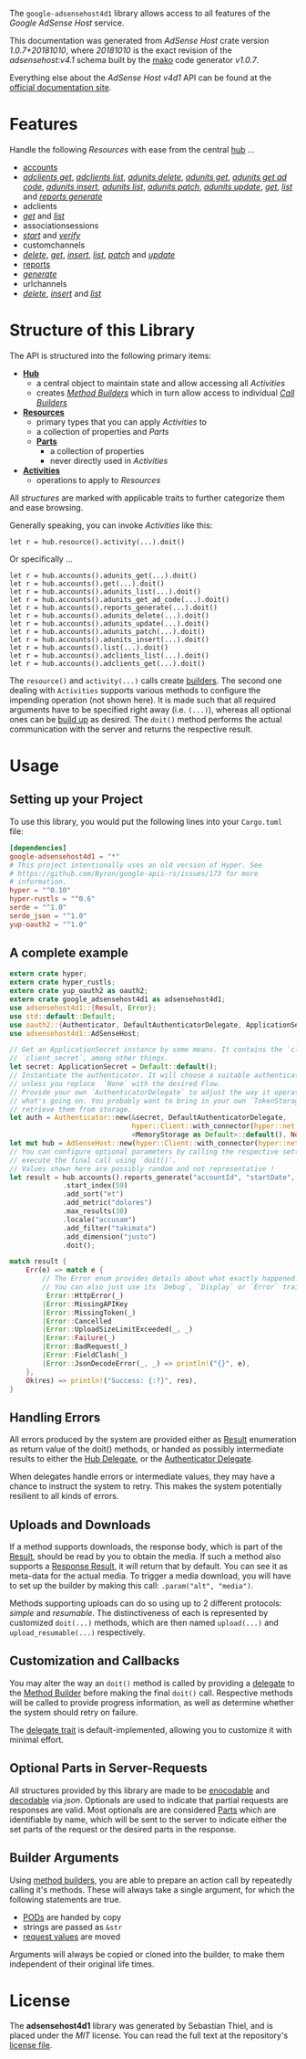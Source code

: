 <!---
DO NOT EDIT !
This file was generated automatically from 'src/mako/api/README.md.mako'
DO NOT EDIT !
-->
The `google-adsensehost4d1` library allows access to all features of the *Google AdSense Host* service.

This documentation was generated from *AdSense Host* crate version *1.0.7+20181010*, where *20181010* is the exact revision of the *adsensehost:v4.1* schema built by the [mako](http://www.makotemplates.org/) code generator *v1.0.7*.

Everything else about the *AdSense Host* *v4d1* API can be found at the
[official documentation site](https://developers.google.com/adsense/host/).
# Features

Handle the following *Resources* with ease from the central [hub](https://docs.rs/google-adsensehost4d1/1.0.7+20181010/google_adsensehost4d1/struct.AdSenseHost.html) ... 

* [accounts](https://docs.rs/google-adsensehost4d1/1.0.7+20181010/google_adsensehost4d1/struct.Account.html)
 * [*adclients get*](https://docs.rs/google-adsensehost4d1/1.0.7+20181010/google_adsensehost4d1/struct.AccountAdclientGetCall.html), [*adclients list*](https://docs.rs/google-adsensehost4d1/1.0.7+20181010/google_adsensehost4d1/struct.AccountAdclientListCall.html), [*adunits delete*](https://docs.rs/google-adsensehost4d1/1.0.7+20181010/google_adsensehost4d1/struct.AccountAdunitDeleteCall.html), [*adunits get*](https://docs.rs/google-adsensehost4d1/1.0.7+20181010/google_adsensehost4d1/struct.AccountAdunitGetCall.html), [*adunits get ad code*](https://docs.rs/google-adsensehost4d1/1.0.7+20181010/google_adsensehost4d1/struct.AccountAdunitGetAdCodeCall.html), [*adunits insert*](https://docs.rs/google-adsensehost4d1/1.0.7+20181010/google_adsensehost4d1/struct.AccountAdunitInsertCall.html), [*adunits list*](https://docs.rs/google-adsensehost4d1/1.0.7+20181010/google_adsensehost4d1/struct.AccountAdunitListCall.html), [*adunits patch*](https://docs.rs/google-adsensehost4d1/1.0.7+20181010/google_adsensehost4d1/struct.AccountAdunitPatchCall.html), [*adunits update*](https://docs.rs/google-adsensehost4d1/1.0.7+20181010/google_adsensehost4d1/struct.AccountAdunitUpdateCall.html), [*get*](https://docs.rs/google-adsensehost4d1/1.0.7+20181010/google_adsensehost4d1/struct.AccountGetCall.html), [*list*](https://docs.rs/google-adsensehost4d1/1.0.7+20181010/google_adsensehost4d1/struct.AccountListCall.html) and [*reports generate*](https://docs.rs/google-adsensehost4d1/1.0.7+20181010/google_adsensehost4d1/struct.AccountReportGenerateCall.html)
* adclients
 * [*get*](https://docs.rs/google-adsensehost4d1/1.0.7+20181010/google_adsensehost4d1/struct.AdclientGetCall.html) and [*list*](https://docs.rs/google-adsensehost4d1/1.0.7+20181010/google_adsensehost4d1/struct.AdclientListCall.html)
* associationsessions
 * [*start*](https://docs.rs/google-adsensehost4d1/1.0.7+20181010/google_adsensehost4d1/struct.AssociationsessionStartCall.html) and [*verify*](https://docs.rs/google-adsensehost4d1/1.0.7+20181010/google_adsensehost4d1/struct.AssociationsessionVerifyCall.html)
* customchannels
 * [*delete*](https://docs.rs/google-adsensehost4d1/1.0.7+20181010/google_adsensehost4d1/struct.CustomchannelDeleteCall.html), [*get*](https://docs.rs/google-adsensehost4d1/1.0.7+20181010/google_adsensehost4d1/struct.CustomchannelGetCall.html), [*insert*](https://docs.rs/google-adsensehost4d1/1.0.7+20181010/google_adsensehost4d1/struct.CustomchannelInsertCall.html), [*list*](https://docs.rs/google-adsensehost4d1/1.0.7+20181010/google_adsensehost4d1/struct.CustomchannelListCall.html), [*patch*](https://docs.rs/google-adsensehost4d1/1.0.7+20181010/google_adsensehost4d1/struct.CustomchannelPatchCall.html) and [*update*](https://docs.rs/google-adsensehost4d1/1.0.7+20181010/google_adsensehost4d1/struct.CustomchannelUpdateCall.html)
* [reports](https://docs.rs/google-adsensehost4d1/1.0.7+20181010/google_adsensehost4d1/struct.Report.html)
 * [*generate*](https://docs.rs/google-adsensehost4d1/1.0.7+20181010/google_adsensehost4d1/struct.ReportGenerateCall.html)
* urlchannels
 * [*delete*](https://docs.rs/google-adsensehost4d1/1.0.7+20181010/google_adsensehost4d1/struct.UrlchannelDeleteCall.html), [*insert*](https://docs.rs/google-adsensehost4d1/1.0.7+20181010/google_adsensehost4d1/struct.UrlchannelInsertCall.html) and [*list*](https://docs.rs/google-adsensehost4d1/1.0.7+20181010/google_adsensehost4d1/struct.UrlchannelListCall.html)




# Structure of this Library

The API is structured into the following primary items:

* **[Hub](https://docs.rs/google-adsensehost4d1/1.0.7+20181010/google_adsensehost4d1/struct.AdSenseHost.html)**
    * a central object to maintain state and allow accessing all *Activities*
    * creates [*Method Builders*](https://docs.rs/google-adsensehost4d1/1.0.7+20181010/google_adsensehost4d1/trait.MethodsBuilder.html) which in turn
      allow access to individual [*Call Builders*](https://docs.rs/google-adsensehost4d1/1.0.7+20181010/google_adsensehost4d1/trait.CallBuilder.html)
* **[Resources](https://docs.rs/google-adsensehost4d1/1.0.7+20181010/google_adsensehost4d1/trait.Resource.html)**
    * primary types that you can apply *Activities* to
    * a collection of properties and *Parts*
    * **[Parts](https://docs.rs/google-adsensehost4d1/1.0.7+20181010/google_adsensehost4d1/trait.Part.html)**
        * a collection of properties
        * never directly used in *Activities*
* **[Activities](https://docs.rs/google-adsensehost4d1/1.0.7+20181010/google_adsensehost4d1/trait.CallBuilder.html)**
    * operations to apply to *Resources*

All *structures* are marked with applicable traits to further categorize them and ease browsing.

Generally speaking, you can invoke *Activities* like this:

```Rust,ignore
let r = hub.resource().activity(...).doit()
```

Or specifically ...

```ignore
let r = hub.accounts().adunits_get(...).doit()
let r = hub.accounts().get(...).doit()
let r = hub.accounts().adunits_list(...).doit()
let r = hub.accounts().adunits_get_ad_code(...).doit()
let r = hub.accounts().reports_generate(...).doit()
let r = hub.accounts().adunits_delete(...).doit()
let r = hub.accounts().adunits_update(...).doit()
let r = hub.accounts().adunits_patch(...).doit()
let r = hub.accounts().adunits_insert(...).doit()
let r = hub.accounts().list(...).doit()
let r = hub.accounts().adclients_list(...).doit()
let r = hub.accounts().adclients_get(...).doit()
```

The `resource()` and `activity(...)` calls create [builders][builder-pattern]. The second one dealing with `Activities` 
supports various methods to configure the impending operation (not shown here). It is made such that all required arguments have to be 
specified right away (i.e. `(...)`), whereas all optional ones can be [build up][builder-pattern] as desired.
The `doit()` method performs the actual communication with the server and returns the respective result.

# Usage

## Setting up your Project

To use this library, you would put the following lines into your `Cargo.toml` file:

```toml
[dependencies]
google-adsensehost4d1 = "*"
# This project intentionally uses an old version of Hyper. See
# https://github.com/Byron/google-apis-rs/issues/173 for more
# information.
hyper = "^0.10"
hyper-rustls = "^0.6"
serde = "^1.0"
serde_json = "^1.0"
yup-oauth2 = "^1.0"
```

## A complete example

```Rust
extern crate hyper;
extern crate hyper_rustls;
extern crate yup_oauth2 as oauth2;
extern crate google_adsensehost4d1 as adsensehost4d1;
use adsensehost4d1::{Result, Error};
use std::default::Default;
use oauth2::{Authenticator, DefaultAuthenticatorDelegate, ApplicationSecret, MemoryStorage};
use adsensehost4d1::AdSenseHost;

// Get an ApplicationSecret instance by some means. It contains the `client_id` and 
// `client_secret`, among other things.
let secret: ApplicationSecret = Default::default();
// Instantiate the authenticator. It will choose a suitable authentication flow for you, 
// unless you replace  `None` with the desired Flow.
// Provide your own `AuthenticatorDelegate` to adjust the way it operates and get feedback about 
// what's going on. You probably want to bring in your own `TokenStorage` to persist tokens and
// retrieve them from storage.
let auth = Authenticator::new(&secret, DefaultAuthenticatorDelegate,
                              hyper::Client::with_connector(hyper::net::HttpsConnector::new(hyper_rustls::TlsClient::new())),
                              <MemoryStorage as Default>::default(), None);
let mut hub = AdSenseHost::new(hyper::Client::with_connector(hyper::net::HttpsConnector::new(hyper_rustls::TlsClient::new())), auth);
// You can configure optional parameters by calling the respective setters at will, and
// execute the final call using `doit()`.
// Values shown here are possibly random and not representative !
let result = hub.accounts().reports_generate("accountId", "startDate", "endDate")
             .start_index(59)
             .add_sort("et")
             .add_metric("dolores")
             .max_results(38)
             .locale("accusam")
             .add_filter("takimata")
             .add_dimension("justo")
             .doit();

match result {
    Err(e) => match e {
        // The Error enum provides details about what exactly happened.
        // You can also just use its `Debug`, `Display` or `Error` traits
         Error::HttpError(_)
        |Error::MissingAPIKey
        |Error::MissingToken(_)
        |Error::Cancelled
        |Error::UploadSizeLimitExceeded(_, _)
        |Error::Failure(_)
        |Error::BadRequest(_)
        |Error::FieldClash(_)
        |Error::JsonDecodeError(_, _) => println!("{}", e),
    },
    Ok(res) => println!("Success: {:?}", res),
}

```
## Handling Errors

All errors produced by the system are provided either as [Result](https://docs.rs/google-adsensehost4d1/1.0.7+20181010/google_adsensehost4d1/enum.Result.html) enumeration as return value of 
the doit() methods, or handed as possibly intermediate results to either the 
[Hub Delegate](https://docs.rs/google-adsensehost4d1/1.0.7+20181010/google_adsensehost4d1/trait.Delegate.html), or the [Authenticator Delegate](https://docs.rs/yup-oauth2/*/yup_oauth2/trait.AuthenticatorDelegate.html).

When delegates handle errors or intermediate values, they may have a chance to instruct the system to retry. This 
makes the system potentially resilient to all kinds of errors.

## Uploads and Downloads
If a method supports downloads, the response body, which is part of the [Result](https://docs.rs/google-adsensehost4d1/1.0.7+20181010/google_adsensehost4d1/enum.Result.html), should be
read by you to obtain the media.
If such a method also supports a [Response Result](https://docs.rs/google-adsensehost4d1/1.0.7+20181010/google_adsensehost4d1/trait.ResponseResult.html), it will return that by default.
You can see it as meta-data for the actual media. To trigger a media download, you will have to set up the builder by making
this call: `.param("alt", "media")`.

Methods supporting uploads can do so using up to 2 different protocols: 
*simple* and *resumable*. The distinctiveness of each is represented by customized 
`doit(...)` methods, which are then named `upload(...)` and `upload_resumable(...)` respectively.

## Customization and Callbacks

You may alter the way an `doit()` method is called by providing a [delegate](https://docs.rs/google-adsensehost4d1/1.0.7+20181010/google_adsensehost4d1/trait.Delegate.html) to the 
[Method Builder](https://docs.rs/google-adsensehost4d1/1.0.7+20181010/google_adsensehost4d1/trait.CallBuilder.html) before making the final `doit()` call. 
Respective methods will be called to provide progress information, as well as determine whether the system should 
retry on failure.

The [delegate trait](https://docs.rs/google-adsensehost4d1/1.0.7+20181010/google_adsensehost4d1/trait.Delegate.html) is default-implemented, allowing you to customize it with minimal effort.

## Optional Parts in Server-Requests

All structures provided by this library are made to be [enocodable](https://docs.rs/google-adsensehost4d1/1.0.7+20181010/google_adsensehost4d1/trait.RequestValue.html) and 
[decodable](https://docs.rs/google-adsensehost4d1/1.0.7+20181010/google_adsensehost4d1/trait.ResponseResult.html) via *json*. Optionals are used to indicate that partial requests are responses 
are valid.
Most optionals are are considered [Parts](https://docs.rs/google-adsensehost4d1/1.0.7+20181010/google_adsensehost4d1/trait.Part.html) which are identifiable by name, which will be sent to 
the server to indicate either the set parts of the request or the desired parts in the response.

## Builder Arguments

Using [method builders](https://docs.rs/google-adsensehost4d1/1.0.7+20181010/google_adsensehost4d1/trait.CallBuilder.html), you are able to prepare an action call by repeatedly calling it's methods.
These will always take a single argument, for which the following statements are true.

* [PODs][wiki-pod] are handed by copy
* strings are passed as `&str`
* [request values](https://docs.rs/google-adsensehost4d1/1.0.7+20181010/google_adsensehost4d1/trait.RequestValue.html) are moved

Arguments will always be copied or cloned into the builder, to make them independent of their original life times.

[wiki-pod]: http://en.wikipedia.org/wiki/Plain_old_data_structure
[builder-pattern]: http://en.wikipedia.org/wiki/Builder_pattern
[google-go-api]: https://github.com/google/google-api-go-client

# License
The **adsensehost4d1** library was generated by Sebastian Thiel, and is placed 
under the *MIT* license.
You can read the full text at the repository's [license file][repo-license].

[repo-license]: https://github.com/Byron/google-apis-rsblob/master/LICENSE.md
